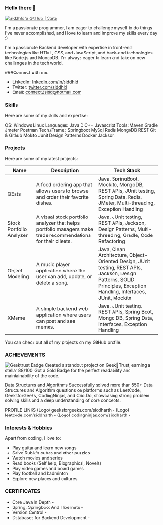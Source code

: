 ### Hello there 👋

[![siddhld's GitHub | Stats](https://stats.quine.sh/siddhld/github?theme=dark)](https://quine.sh?utm_source=widgets&utm_campaign=siddhld)

I'm a passionate programmer, I am eager to challenge myself to do things I've never accomplished, and I love to learn and improve my skills every day :)



I'm a passionate Backend developer with expertise in front-end technologies like HTML, CSS, and JavaScript, and back-end technologies like Node.js and MongoDB. I'm always eager to learn and take on new challenges in the tech world.


###Connect with me:
- LinkedIn: [linkedin.com/in/siddhld](https://www.linkedin.com/in/siddharthhaldhar/)
- Twitter: [twitter.com/siddhld](https://twitter.com/Siddharthhld)
- Email: [connect2sidd@hotmail.com](connect2sidd@hotmail.com)





### Skills

Here are some of my skills and expertise:

OS: Windows Linux
Languages: Java C C++ Javascript
Tools: Maven Gradle Jmeter Postman
Tech./Frame.: Springboot MySql Redis
MongoDB REST Git & Github Mokito
Junit Design Patterns Docker Jackson




### Projects

Here are some of my latest projects:

| Name | Description | Tech Stack |
| --- | --- | --- |
| QEats | A food ordering app that allows users to browse and order their favorite dishes. | Java, SpringBoot, Mockito, MongoDB, REST APIs, JUnit testing, Spring Data, Redis, JMeter, Multi-threading, Exception Handling |
| Stock Portfolio Analyzer | A visual stock portfolio analyzer that helps portfolio managers make trade recommendations for their clients. | Java, JUnit testing, REST APIs, Jackson, Design Patterns, Multi-threading, Gradle, Code Refactoring |
| Object Modeling | A music player application where the user can add, update, or delete a song. | Java, Clean Architecture, Object-Oriented Design, JUnit testing, REST APIs, Jackson, Design Patterns, SOLID Principles, Exception Handling, Interfaces, JUnit, Mockito |
| XMeme | A simple backend web application where users can post and see memes. | Java, JUnit testing, REST APIs, Spring Boot, Mongo DB, Spring Data, Interfaces, Exception Handling |


You can check out all of my projects on my [GitHub profile](https://github.com/<yourusername>).




### ACHIEVEMENTS

![Geektrust Badge](https://github.com/siddhld/siddhld/assets/90497078/50da4a01-50ea-423b-acdd-82a931e0c668)
Created a standout project on GeekTrust, earning a stellar 88/100. Got a Gold Badge for the perfect readability and maintainability of the code.

Data Structures and Algorithms
Successfully solved more than 550+ Data Structures and Algorithm questions on platforms such as LeetCode, GeeksforGeeks, CodingNinjas, and
Crio.Do, showcasing strong problem solving skills and a deep understanding of core concepts.

PROFILE LINKS
(Logo) geeksforgeeks.com/siddharth - [](https://auth.geeksforgeeks.org/user/sidd_01/)
(Logo) leetcode.com/siddharth - [](https://leetcode.com/Siddharthkr03/)
(Logo) codingninjas.com/siddharth - [](https://www.codingninjas.com/studio/profile/692b6a55-ce79-4e6f-97b1-2b5ca047f8bf)




### Interests & Hobbies

Apart from coding, I love to:

- Play guitar and learn new songs
- Solve Rubik's cubes and other puzzles
- Watch movies and series
- Read books (Self help, Biographical, Novels)
- Play video games and board games
- Play football and badminton
- Explore new places and cultures





### CERTIFICATES
- Core Java In Depth - [](https://www.udemy.com/certificate/UC-af3aa260-ceba-4ded-a651-f762a91a7069/)
- Spring, Springboot And Hibernate - [](https://www.udemy.com/certificate/UC-e5544a22-d6ee-4849-afae-a913fd38961f/)
- Version Control - [](https://www.coursera.org/account/accomplishments/verify/JYLDGDK25845)
- Databases for Backend Development - [](https://www.coursera.org/account/accomplishments/verify/6YJZP4S9Z2LQ)
